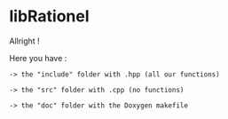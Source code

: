 # libRationel
Allright !

Here you have :

    -> the "include" folder with .hpp (all our functions)

    -> the "src" folder with .cpp (no functions)
    
    -> the "doc" folder with the Doxygen makefile